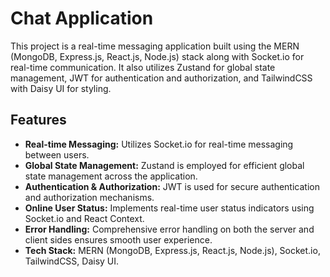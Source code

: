 # Chat Application

This project is a real-time messaging application built using the MERN (MongoDB, Express.js, React.js, Node.js) stack along with Socket.io for real-time communication. It also utilizes Zustand for global state management, JWT for authentication and authorization, and TailwindCSS with Daisy UI for styling.

## Features

- **Real-time Messaging:** Utilizes Socket.io for real-time messaging between users.
- **Global State Management:** Zustand is employed for efficient global state management across the application.
- **Authentication & Authorization:** JWT is used for secure authentication and authorization mechanisms.
- **Online User Status:** Implements real-time user status indicators using Socket.io and React Context.
- **Error Handling:** Comprehensive error handling on both the server and client sides ensures smooth user experience.
- **Tech Stack:** MERN (MongoDB, Express.js, React.js, Node.js), Socket.io, TailwindCSS, Daisy UI.
